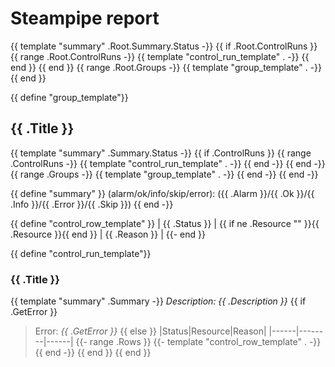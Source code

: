 # Steampipe report
{{ template "summary" .Root.Summary.Status -}}
{{ if .Root.ControlRuns }}
{{ range .Root.ControlRuns -}}
{{ template "control_run_template" . -}}
{{ end }}
{{ end }}
{{ range .Root.Groups -}}
{{ template "group_template" . -}}
{{ end }}

{{ define "group_template"}}
## {{ .Title }}
{{ template "summary" .Summary.Status -}}
{{ if .ControlRuns }}
{{ range .ControlRuns -}}
{{ template "control_run_template" . -}}
{{ end -}}
{{ end -}}
{{ range .Groups -}}
{{ template "group_template" . -}}
{{ end -}}
{{ end -}}

{{ define "summary" }}
(alarm/ok/info/skip/error): ({{ .Alarm }}/{{ .Ok }}/{{ .Info }}/{{ .Error }}/{{ .Skip }})
{{ end -}}

{{ define "control_row_template" }}
| {{ .Status }} | {{ if ne .Resource "<nil>" }}{{ .Resource }}{{ end }} | {{ .Reason }} |
{{- end }}

{{ define "control_run_template"}}
### {{ .Title }}
{{ template "summary" .Summary -}}
_Description: {{ .Description }}_
{{ if .GetError }}
> Error: _{{ .GetError }}_
{{ else }}
|Status|Resource|Reason|
|------|--------|------|
{{- range .Rows }}
{{- template "control_row_template" . -}}
{{ end -}}
{{ end }}
{{ end }}